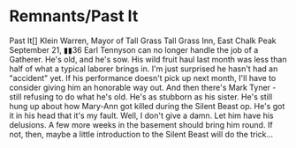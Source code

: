 # Remnants/Past It

Past It[]
Klein Warren, Mayor of Tall Grass
Tall Grass Inn, East Chalk Peak
September 21, ▮▮36
Earl Tennyson can no longer handle the job of a Gatherer. He's old, and he's sow. His wild fruit haul last month was less than half of what a typical laborer brings in. I'm just surprised he hasn't had an "accident" yet. If his performance doesn't pick up next month, I'll have to consider giving him an honorable way out.
And then there's Mark Tyner - still refusing to do what he's old. He's as stubborn as his sister. He's still hung up about how Mary-Ann got killed during the Silent Beast op. He's got it in his head that it's my fault. Well, I don't give a damn. Let him have his delusions. A few more weeks in the basement should bring him round. If not, then, maybe a little introduction to the Silent Beast will do the trick...
